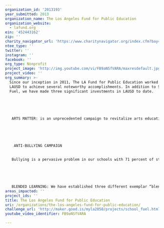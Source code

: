 ```yaml
---
organization_id: '2013193'
year_submitted: 2013
organization_name: The Los Angeles Fund for Public Education
organization_website:
  - lafund.org
ein: '452443162'
zip: ''
charity_navigator_url: 'https://www.charitynavigator.org/index.cfm?bay=search.profile&ein=452443162'
ntee_type: ''
twitter: ''
instagram: ''
facebook: ''
org_type: Nonprofit
project_image: 'http://img.youtube.com/vi/FB9aNSfVARA/maxresdefault.jpg'
project_video: ''
org_summary: >-
  Since our inception in 2011, The LA Fund for Public Education worked with
  LAUSD to achieve several noteworthy accomplishments. In addition to School
  Fuel, we have made three significant investments in LAUSD to date.
   
   
   
   
   
   ARTS MATTER: is an unprecedented campaign to revitalize arts education in the nation’s second largest school district. The campaign has been developed to drive public awareness for the critical role of arts education in public schools. By bringing together leading contemporary artists, including Barbara Kruger and John Baldessari, as well as Los Angeles entertainment, civic, and education leaders, Arts Matter is focused on rebuilding arts education in the creative capital of the world. The Los Angeles Fund for Public Education was inspired to spearhead this initiative to address the creativity crisis existing in Los Angeles public schools. Today, only 2% of all instructional time is devoted to the arts in L.A. elementary schools. The purpose of Arts Matter is to develop a system that integrates arts instruction with traditional core subjects to dramatically increase creative thinking and learning for all students. All proceeds raised throughout Arts Matter will directly support an innovative R&D fund to develop arts integration programs in L.A. public schools. In addition to the successful awareness campaign, the fund raised over $850,000 to fund multi-year arts integration programs.
   
   
   
   
   
    ANTI-BULLYING CAMPAIGN
   
   
   Bullying is a pervasive problem in our schools with 71 percent of students report bullying as an on-going problem. Studies have linked bullying with anxiety, depression, and lower academic achievement. We realized that in order to create a safe school environment where every student feels free to pursue their dreams without the fear of harassment or intimidation, students must take personal responsibility and show courage to stop bullying when they see it. When individual students stand up to bullying, they can ignite a cultural change school-wide. Together with LAUSD, the LA Fund brought together close to 7,000 students from 49 different schools to the Nokia Theatre for a screening of the documentary “Bully” followed by a townhall discussion. The largest gathering of youth against bullying in California, the students that attended were given the inspiration to be the change agents to combat bullying on their campuses. The LA Fund will be providing anti-bullying grants to further support schools in their cultural transformation.
   
   
   
   
   
   BLENDED LEARNING: We have established three different exemplar “blended learning” programs that integrate online curriculum with traditional teacher-led classroom instruction. Our programs are pilots to create new instructional models to support LAUSD in its bold initiative to cross the digital divide for every student through the use of tablet computers. Each program leverages technology as part of a rotation model where students circulate between classroom instruction, online learn
areas_impacted: ''
project_ids: ''
title: The Los Angeles Fund for Public Education
uri: /organizations/the-los-angeles-fund-for-public-education/
challenge_url: 'http://maker.good.is/myla2050/projects/school_fuel.html'
youtube_video_identifier: FB9aNSfVARA

---
```

